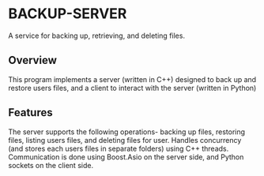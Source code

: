 # BACKUP-SERVER
A service for backing up, retrieving, and deleting files.

## Overview
This program implements a server (written in C++) designed to back up and restore users files, and a client to interact with the server (written in Python)

## Features
The server supports the following operations- backing up files, restoring files, listing users files, and deleting files for user. Handles concurrency (and stores each users files in separate folders) using C++ threads. Communication is done using Boost.Asio on the server side, and Python sockets on the client side.
